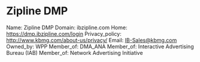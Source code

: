 
# Zipline DMP

Name: Zipline DMP
Domain: ibzipline.com
Home: https://dmp.ibzipline.com/login
Privacy_policy: http://www.kbmg.com/about-us/privacy/
Email: IB-Sales@kbmg.com
Owned_by: WPP
Member_of: DMA_ANA
Member_of: Interactive Advertising Bureau (IAB)
Member_of: Network Advertising Initiative
